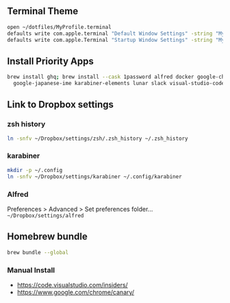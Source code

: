 ## Terminal Theme

```sh
open ~/dotfiles/MyProfile.terminal
defaults write com.apple.terminal "Default Window Settings" -string "MyProfile"
defaults write com.apple.Terminal "Startup Window Settings" -string "MyProfile"
```

## Install Priority Apps

```sh
brew install ghq; brew install --cask 1password alfred docker google-chrome \
  google-japanese-ime karabiner-elements lunar slack visual-studio-code
```

## Link to Dropbox settings

### zsh history

```sh
ln -snfv ~/Dropbox/settings/zsh/.zsh_history ~/.zsh_history
```

### karabiner

```sh
mkdir -p ~/.config
ln -snfv ~/Dropbox/settings/karabiner ~/.config/karabiner
```

### Alfred

Preferences > Advanced > Set preferences folder...
`~/Dropbox/settings/alfred`

## Homebrew bundle

```sh
brew bundle --global
```

### Manual Install

- https://code.visualstudio.com/insiders/
- https://www.google.com/chrome/canary/
